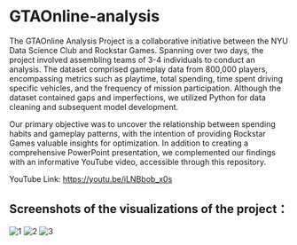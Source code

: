 # GTAOnline-analysis

The GTAOnline Analysis Project is a collaborative initiative between the NYU Data Science Club and Rockstar Games. Spanning over two days, the project involved assembling teams of 3-4 individuals to conduct an analysis. The dataset comprised gameplay data from 800,000 players, encompassing metrics such as playtime, total spending, time spent driving specific vehicles, and the frequency of mission participation. Although the dataset contained gaps and imperfections, we utilized Python for data cleaning and subsequent model development.

Our primary objective was to uncover the relationship between spending habits and gameplay patterns, with the intention of providing Rockstar Games valuable insights for optimization. In addition to creating a comprehensive PowerPoint presentation, we complemented our findings with an informative YouTube video, accessible through this repository.


YouTube Link: https://youtu.be/iLNBbob_x0s 


## Screenshots of the visualizations of the project：
![1](https://user-images.githubusercontent.com/108682585/177591191-202a5639-6b1e-4bda-b154-e65539cab807.PNG)
![2](https://user-images.githubusercontent.com/108682585/177591210-beb037f0-aeae-4764-bb40-31a71421c1f0.PNG)
![3](https://user-images.githubusercontent.com/108682585/177591230-bb093b15-033f-41a2-bcdf-0a285271edcd.PNG)

